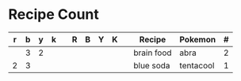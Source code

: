 # Recipe Count

| r | b | y | k |   | R | B | Y | K |   | Recipe     | Pokemon   | # |
|---|---|---|---|---|---|---|---|---|---|------------|-----------|---|
|   | 3 | 2 |   |   |   |   |   |   |   | brain food | abra      | 2 |
| 2 | 3 |   |   |   |   |   |   |   |   | blue soda  | tentacool | 1 |
